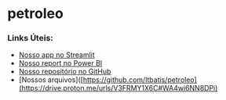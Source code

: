 # petroleo

### Links Úteis:
- [Nosso app no Streamlit](https://petroleo-ptp3vt6vxu7u2psoipv49b.streamlit.app/)
- [Nosso report no Power BI](https://app.powerbi.com/links/SkSXFlDcuV?ctid=11dbbfe2-89b8-4549-be10-cec364e59551&pbi_source=linkShare)
- [Nosso repositório no GitHub](https://github.com/ltbatis/petroleo)
- [Nossos arquivos]([https://github.com/ltbatis/petroleo](https://drive.proton.me/urls/V3FRMY1X6C#WA4wi6NN8DPi)
